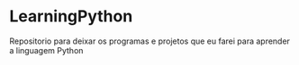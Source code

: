 # LearningPython
Repositorio para deixar os programas e projetos que eu farei para aprender a linguagem Python
